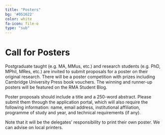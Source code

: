 ```yaml
---
title: "Posters"
bg: '#051622'
color: white
fa-icon: file-o
type: "sub"
---
```


# Call for Posters
Postgraduate taught (e.g. MA, MMus, etc.) and research students (e.g. PhD, MPhil, MRes, etc.) are invited to submit proposals for a poster on their original research. There will be a poster competition with prizes including Cambridge University Press book vouchers. The winning and runner-up posters will be featured on the RMA Student Blog.

Poster proposals should include a title and a 250-word abstract. Please submit them through the application portal, which will also require the following information: name, email address, institutional affiliation, programme of study and year, and technical requirements (if any).

Note that it will be the delegates’ responsibility to print their own poster. We can advise on local printers.

